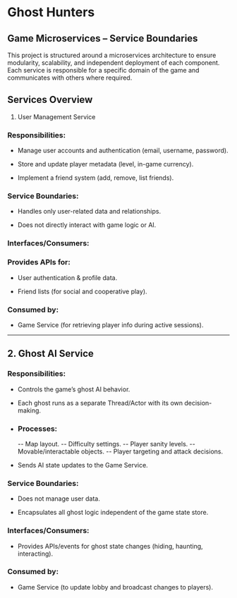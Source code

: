 # Ghost Hunters

## Game Microservices – Service Boundaries

This project is structured around a microservices architecture to ensure modularity, scalability, and independent deployment of each component. Each service is responsible for a specific domain of the game and communicates with others where required.

## Services Overview
1. User Management Service

### Responsibilities:

- Manage user accounts and authentication (email, username, password).

- Store and update player metadata (level, in-game currency).

- Implement a friend system (add, remove, list friends).

### Service Boundaries:

- Handles only user-related data and relationships.

- Does not directly interact with game logic or AI.

### Interfaces/Consumers:

### Provides APIs for:

- User authentication & profile data.

- Friend lists (for social and cooperative play).

### Consumed by:

- Game Service (for retrieving player info during active sessions).

---

## 2. Ghost AI Service

### Responsibilities:

- Controls the game’s ghost AI behavior.

- Each ghost runs as a separate Thread/Actor with its own decision-making.

- ### Processes:

   -- Map layout.
   -- Difficulty settings.
   -- Player sanity levels.
   -- Movable/interactable objects.
   -- Player targeting and attack decisions.

- Sends AI state updates to the Game Service.

### Service Boundaries:

- Does not manage user data.

- Encapsulates all ghost logic independent of the game state store.

### Interfaces/Consumers:

- Provides APIs/events for ghost state changes (hiding, haunting, interacting).

### Consumed by:

- Game Service (to update lobby and broadcast changes to players).
